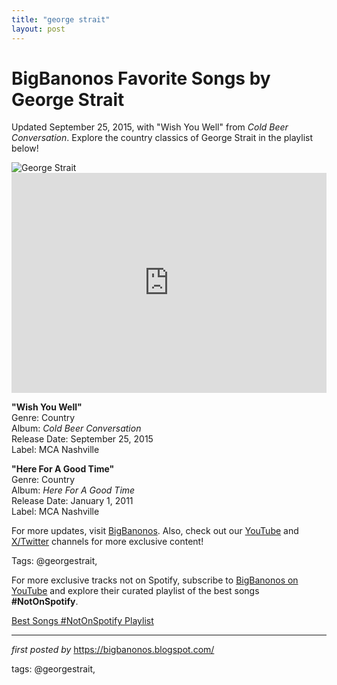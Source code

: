 ```yaml
---
title: "george strait"
layout: post
---
```

<!-- Title of the Post -->
<h1 >BigBanonos Favorite Songs by George Strait</h1> <!-- Introductory Text -->
<p >Updated September 25, 2015, with "Wish You Well" from <em>Cold Beer Conversation</em>. Explore the country classics of George Strait in the playlist below!</p> <!-- Featured Image -->
<div > <img src="https://i.scdn.co/image/ab67616d0000b273499cf6c0830a1ae6f1ba8275" alt="George Strait" />
</div> <!-- Spotify Embed -->
<div > <iframe src="https://open.spotify.com/embed/playlist/7sHxcDOWYHiuSFRrFxDwoT?utm_source=generator" width="100%" height="352" frameborder="0" allowfullscreen="" allow="autoplay; clipboard-write; encrypted-media; fullscreen; picture-in-picture" loading="lazy"></iframe>
</div> <!-- Song Information -->
<div > <p><strong>"Wish You Well"</strong><br> Genre: Country<br> Album: <em>Cold Beer Conversation</em><br> Release Date: September 25, 2015<br> Label: MCA Nashville</p> <p><strong>"Here For A Good Time"</strong><br> Genre: Country<br> Album: <em>Here For A Good Time</em><br> Release Date: January 1, 2011<br> Label: MCA Nashville</p>
</div> <!-- Footer Links -->
<div > <p>For more updates, visit <a href="https://bigbanonos.blogspot.com/" target="_blank">BigBanonos</a>. Also, check out our <a href="https://www.youtube.com/@BigBanonos" target="_blank">YouTube</a> and <a href="https://x.com/bigbanonos" target="_blank">X/Twitter</a> channels for more exclusive content!</p>
</div> <!-- Tags -->
<p >Tags: @georgestrait,</p>


<!--Subscribe and Playlist Links-->
<div>
    <p>For more exclusive tracks not on Spotify, subscribe to <a href="https://www.youtube.com/@BigBanonos" target="_blank">BigBanonos on YouTube</a> and explore their curated playlist of the best songs <strong>#NotOnSpotify</strong>.</p>
    <p><a href="https://www.youtube.com/playlist?list=PLtuNtuTatqI0kFahUCbtbfenC_ET5O_tr" target="_blank">Best Songs #NotOnSpotify Playlist<br /></a></p></div>

<hr />

<p><em>first posted by</em> <a href="https://bigbanonos.blogspot.com/" rel="noopener" target="_new">https://bigbanonos.blogspot.com/</a></p>

<p>tags: @georgestrait,</p>
